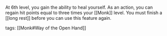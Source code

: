 At 6th level, you gain the ability to heal yourself. As an action, you can regain hit points equal to three times your [[Monk]] level. You must finish a [[long rest]] before you can use this feature again.

tags: [[Monk#Way of the Open Hand]]